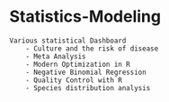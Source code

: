 # Statistics-Modeling

    Various statistical Dashboard
        - Culture and the risk of disease                   
        - Meta Analysis
        - Modern Optimization in R
        - Negative Binomial Regression
        - Quality Control with R
        - Species distribution analysis
